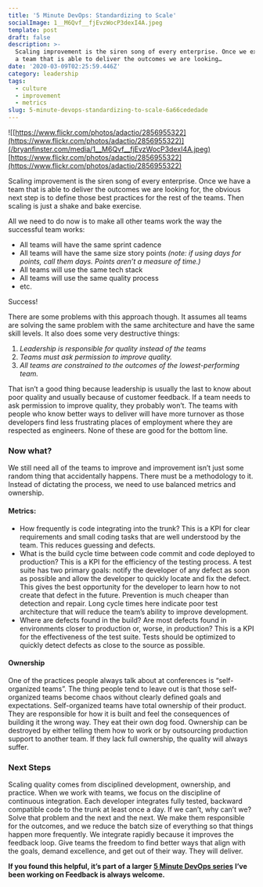 ```yaml
---
title: '5 Minute DevOps: Standardizing to Scale'
socialImage: 1__M6Qvf__fjEvzWocP3dexI4A.jpeg
template: post
draft: false
description: >-
  Scaling improvement is the siren song of every enterprise. Once we experience
  a team that is able to deliver the outcomes we are looking…
date: '2020-03-09T02:25:59.446Z'
category: leadership
tags:
  - culture
  - improvement
  - metrics
slug: 5-minute-devops-standardizing-to-scale-6a66cededade
---
```


![[https://www.flickr.com/photos/adactio/2856955322](https://www.flickr.com/photos/adactio/2856955322)](/bryanfinster.com/media/1__M6Qvf__fjEvzWocP3dexI4A.jpeg)
[https://www.flickr.com/photos/adactio/2856955322](https://www.flickr.com/photos/adactio/2856955322)

Scaling improvement is the siren song of every enterprise. Once we have a team that is able to deliver the outcomes we are looking for, the obvious next step is to define those best practices for the rest of the teams. Then scaling is just a shake and bake exercise.

All we need to do now is to make all other teams work the way the successful team works:

*   All teams will have the same sprint cadence
*   All teams will have the same size story points _(note: if using days for points, call them days. Points aren’t a measure of time.)_
*   All teams will use the same tech stack
*   All teams will use the same quality process
*   etc.

Success!

There are some problems with this approach though. It assumes all teams are solving the same problem with the same architecture and have the same skill levels. It also does some very destructive things:

1.  _Leadership is responsible for quality instead of the teams_
2.  _Teams must ask permission to improve quality._
3.  _All teams are constrained to the outcomes of the lowest-performing team._

That isn’t a good thing because leadership is usually the last to know about poor quality and usually because of customer feedback. If a team needs to ask permission to improve quality, they probably won’t. The teams with people who know better ways to deliver will have more turnover as those developers find less frustrating places of employment where they are respected as engineers. None of these are good for the bottom line.

### Now what?

We still need all of the teams to improve and improvement isn’t just some random thing that accidentally happens. There must be a methodology to it. Instead of dictating the process, we need to use balanced metrics and ownership.

#### Metrics:

*   How frequently is code integrating into the trunk? This is a KPI for clear requirements and small coding tasks that are well understood by the team. This reduces guessing and defects.
*   What is the build cycle time between code commit and code deployed to production? This is a KPI for the efficiency of the testing process. A test suite has two primary goals: notify the developer of any defect as soon as possible and allow the developer to quickly locate and fix the defect. This gives the best opportunity for the developer to learn how to not create that defect in the future. Prevention is much cheaper than detection and repair. Long cycle times here indicate poor test architecture that will reduce the team’s ability to improve development.
*   Where are defects found in the build? Are most defects found in environments closer to production or, worse, in production? This is a KPI for the effectiveness of the test suite. Tests should be optimized to quickly detect defects as close to the source as possible.

#### Ownership

One of the practices people always talk about at conferences is “self-organized teams”. The thing people tend to leave out is that those self-organized teams become chaos without clearly defined goals and expectations. Self-organized teams have total ownership of their product. They are responsible for how it is built and feel the consequences of building it the wrong way. They eat their own dog food. Ownership can be destroyed by either telling them how to work or by outsourcing production support to another team. If they lack full ownership, the quality will always suffer.

### Next Steps

Scaling quality comes from disciplined development, ownership, and practice. When we work with teams, we focus on the discipline of continuous integration. Each developer integrates fully tested, backward compatible code to the trunk at least once a day. If we can’t, why can’t we? Solve that problem and the next and the next. We make them responsible for the outcomes, and we reduce the batch size of everything so that things happen more frequently. We integrate rapidly because it improves the feedback loop. Give teams the freedom to find better ways that align with the goals, demand excellence, and get out of their way. They will deliver.

**If you found this helpful, it’s part of a larger** [**5 Minute DevOps series**](https://medium.com/search?q=%225%20minute%20devops%22) **I’ve been working on Feedback is always welcome.**
